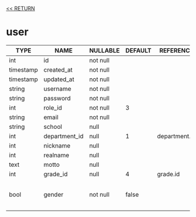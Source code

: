[<< RETURN](..)

# user

TYPE | NAME | NULLABLE | DEFAULT | REFERENCE | COMMENT
---|---|---|---|---|---
int | id | not null | | |
timestamp | created_at | not null | | |
timestamp | updated_at | not null | | |
string | username | not null | | | UNIQUE
string | password | not null | | |
int | role_id | not null | 3 | |
string | email | not null | | | UNIQUE
string | school | null | | |
int | department_id | null | 1 | department.id |
int | nickname | null | | |
int | realname | null | | |
text | motto | null | | |
int | grade_id | null | 4 | grade.id |
bool | gender | not null | false | | 0(false) for male, 1(true) for female
